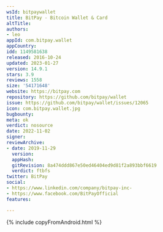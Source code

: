 ```yaml
---
wsId: bitpaywallet
title: BitPay - Bitcoin Wallet & Card
altTitle: 
authors:
- leo
appId: com.bitpay.wallet
appCountry: 
idd: 1149581638
released: 2016-10-24
updated: 2023-01-27
version: 14.9.1
stars: 3.9
reviews: 1558
size: '54171648'
website: https://bitpay.com
repository: https://github.com/bitpay/wallet
issue: https://github.com/bitpay/wallet/issues/12065
icon: com.bitpay.wallet.jpg
bugbounty: 
meta: ok
verdict: nosource
date: 2022-11-02
signer: 
reviewArchive:
- date: 2019-11-29
  version: 
  appHash: 
  gitRevision: 8a474ddd867e50ed46404ed9d81f2a893bbf6619
  verdict: ftbfs
twitter: BitPay
social:
- https://www.linkedin.com/company/bitpay-inc-
- https://www.facebook.com/BitPayOfficial
features: 

---
```


{% include copyFromAndroid.html %}
